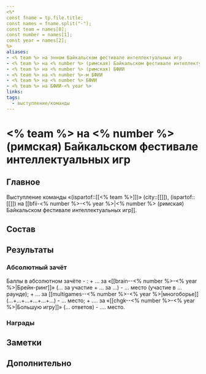 ```yaml
---
<%*
const fname = tp.file.title;
const names = fname.split("-"); 
const team = names[0];
const number = names[1];
const year = names[2];
%>
aliases:
- <% team %> на энном Байкальском фестивале интеллектуальных игр
- <% team %> на <% number %> (римская) Байкальском фестивале интеллектуальных игр
- <% team %> на <% number %> (римская) БФИИ
- <% team %> на <% number %>-м БФИИ
- <% team %> на <% number %> БФИИ
- <% team %> на БФИИ-<% year %>
links:
tags: 
  - выступление/команды
---
```

# <% team %> на <% number %> (римская) Байкальском фестивале интеллектуальных игр

## Главное

Выступление команды «(ispartof::[[<% team %>]])» (city::[[]]), (ispartof::[[]]) на [[bfii-<% number %>-<% year %>|<% number %> (римская) Байкальском фестивале интеллектуальных игр]].

## Состав

## Результаты

### Абсолютный зачёт

Баллы в абсолютном зачёте - :
	+ ... за «[[brain--<% number %>-<% year %>|Брейн-ринг]]» (... за участие + ... за ...) - ... место (участие в ... раунде);
	+ ... за [[multigames--<% number %>-<% year %>|многоборье]] (...+...+...+...+...+...) - ... место;
	+ .... за «[[chgk--<% number %>-<% year %>|Большую игру]]» (... ответов) - .... место.

### Награды

## Заметки

## Дополнительно